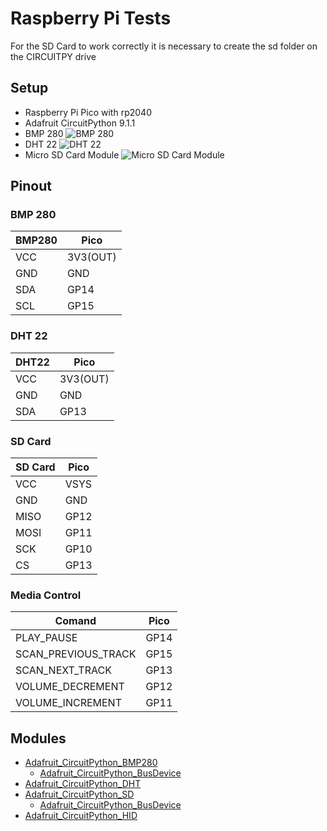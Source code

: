 # Raspberry Pi Tests

For the SD Card to work correctly it is necessary to create the sd folder on the CIRCUITPY drive

## Setup
- Raspberry Pi Pico with rp2040
- Adafruit CircuitPython 9.1.1
- BMP 280
![BMP 280](https://github.com/[username]/[reponame]/blob/[branch]/image.jpg?raw=true)
- DHT 22
![DHT 22](https://github.com/[username]/[reponame]/blob/[branch]/image.jpg?raw=true)
- Micro SD Card Module
![Micro SD Card Module](https://github.com/[username]/[reponame]/blob/[branch]/image.jpg?raw=true)


## Pinout

### BMP 280
|BMP280 | Pico   |
|-------|--------|
|VCC    |3V3(OUT)|
|GND    |GND     |
|SDA    |GP14    |
|SCL    |GP15    |

### DHT 22
|DHT22|Pico    |
|-----|--------|
|VCC  |3V3(OUT)|
|GND  |GND     |
|SDA  |GP13    |

### SD Card

|SD Card | Pico |
|--------|------|
|VCC     | VSYS |
|GND     | GND  |
|MISO    | GP12 |
|MOSI    | GP11 |
|SCK     | GP10 |
|CS      | GP13 |

### Media Control
|Comand              |Pico |
|--------------------|-----|
|PLAY_PAUSE          |GP14 |
|SCAN_PREVIOUS_TRACK |GP15 |
|SCAN_NEXT_TRACK     |GP13 |
|VOLUME_DECREMENT    |GP12 |
|VOLUME_INCREMENT    |GP11 |

## Modules
- [Adafruit_CircuitPython_BMP280](https://github.com/adafruit/Adafruit_CircuitPython_BMP280/releases/tag/3.3.2)
    - [Adafruit_CircuitPython_BusDevice](https://github.com/adafruit/Adafruit_CircuitPython_BusDevice/releases/tag/5.2.9)
- [Adafruit_CircuitPython_DHT](https://github.com/adafruit/Adafruit_CircuitPython_DHT/releases/tag/4.0.4)
- [Adafruit_CircuitPython_SD](https://github.com/adafruit/Adafruit_CircuitPython_SD/releases/tag/3.3.23)
    - [Adafruit_CircuitPython_BusDevice](https://github.com/adafruit/Adafruit_CircuitPython_BusDevice/releases/tag/5.2.9)
- [Adafruit_CircuitPython_HID](https://github.com/adafruit/Adafruit_CircuitPython_HID/releases/tag/6.1.1)
